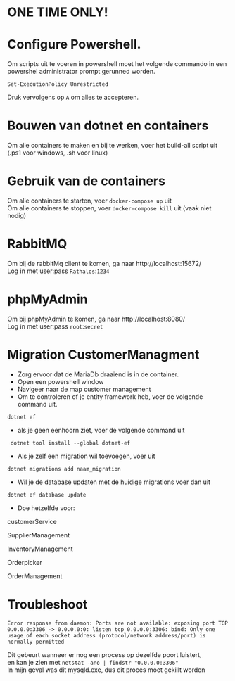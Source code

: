 # ONE TIME ONLY!

# Configure Powershell.

Om scripts uit te voeren in powershell moet het volgende commando in een powershel administrator prompt gerunned worden.

```
Set-ExecutionPolicy Unrestricted
```

Druk vervolgens op `A` om alles te accepteren.

# Bouwen van dotnet en containers

Om alle containers te maken en bij te werken, voer het build-all script uit \
(.ps1 voor windows, .sh voor linux)

# Gebruik van de containers

Om alle containers te starten, voer `docker-compose up` uit\
Om alle containers te stoppen, voer `docker-compose kill` uit (vaak niet nodig)

# RabbitMQ

Om bij de rabbitMq client te komen, ga naar http://localhost:15672/ \
Log in met user:pass `Rathalos`:`1234`

# phpMyAdmin
Om bij phpMyAdmin te komen, ga naar http://localhost:8080/ \
Log in met user:pass `root`:`secret`

# Migration CustomerManagment
- Zorg ervoor dat de MariaDb draaiend is in de container.
- Open een powershell window
- Navigeer naar de map customer management
- Om te controleren of je entity framework heb, voer de volgende command uit.
```
dotnet ef
```
- als je geen eenhoorn ziet, voer de volgende command uit
```
 dotnet tool install --global dotnet-ef
```
- Als je zelf een migration wil toevoegen, voer uit
```
dotnet migrations add naam_migration
```
- Wil je de database updaten met de huidige migrations voer dan uit
```
dotnet ef database update
```
- Doe hetzelfde voor: 

customerService

SupplierManagement

InventoryManagement

Orderpicker

OrderManagement

# Troubleshoot
```
Error response from daemon: Ports are not available: exposing port TCP 0.0.0.0:3306 -> 0.0.0.0:0: listen tcp 0.0.0.0:3306: bind: Only one usage of each socket address (protocol/network address/port) is normally permitted 
```
Dit gebeurt wanneer er nog een process op dezelfde poort luistert,\
en kan je zien met `netstat -ano | findstr "0.0.0.0:3306"`\
In mijn geval was dit mysqld.exe, dus dit proces moet gekillt worden




